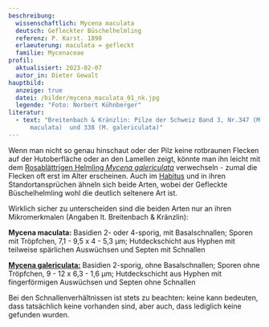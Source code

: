 ```yaml
---
beschreibung:
  wissenschaftlich: Mycena maculata
  deutsch: Gefleckter Büschelhelmling
  referenz: P. Karst. 1890
  erlaeuterung: maculata = gefleckt
  familie: Mycenaceae
profil:
  aktualisiert: 2023-02-07
  autor_in: Dieter Gewalt
hauptbild:
  anzeige: true
  datei: /bilder/mycena_maculata_01_nk.jpg
  legende: "Foto: Norbert Kühnberger"
literatur:
  - text: "Breitenbach & Kränzlin: Pilze der Schweiz Band 3, Nr.347 (M.
      maculata)  und 338 (M. galericulata)"
---
```

Wenn man nicht so genau hinschaut oder der Pilz keine rotbraunen Flecken auf der Hutoberfläche oder an den Lamellen zeigt, könnte man ihn leicht mit dem [Rosablättrigen Helmling *Mycena galericulata*](/pilze/mycena-galericulata-rosablättriger-helmling) verwechseln - zumal die Flecken oft erst im Alter erscheinen. Auch im [Habitus](Habitus "Glossar") und in ihren Standortansprüchen ähneln sich beide Arten, wobei der Gefleckte Büschelhelmling wohl die deutlich seltenere Art ist. 

Wirklich sicher zu unterscheiden sind die beiden Arten nur an ihren Mikromerkmalen (Angaben lt. Breitenbach & Kränzlin):

**Mycena maculata:** 
Basidien 2- oder 4-sporig, mit Basalschnallen; Sporen mit Tröpfchen, 7,1 - 9,5 x 4 - 5,3 µm; Hutdeckschicht aus Hyphen mit teilweise spärlichen Auswüchsen und Septen mit Schnallen  

**[Mycena galericulata:](/pilze/mycena-galericulata-rosablättriger-helmling)**
Basidien 2-sporig, ohne Basalschnallen; Sporen ohne Tröpfchen, 9 - 12 x 6,3 - 1,6 µm; Hutdeckschicht aus Hyphen mit fingerförmigen Auswüchsen und Septen ohne Schnallen

Bei den Schnallenverhältnissen ist stets zu beachten: keine kann bedeuten, dass tatsächlich keine vorhanden sind, aber auch, dass lediglich keine gefunden wurden.
